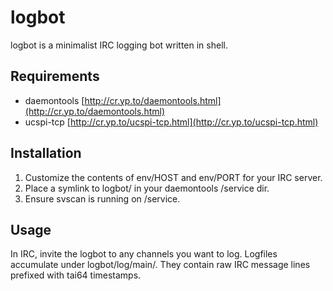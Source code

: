 # logbot #

logbot is a minimalist IRC logging bot written in shell.

## Requirements ##

* daemontools [http://cr.yp.to/daemontools.html](http://cr.yp.to/daemontools.html)
* ucspi-tcp [http://cr.yp.to/ucspi-tcp.html](http://cr.yp.to/ucspi-tcp.html)

## Installation ##

1. Customize the contents of env/HOST and env/PORT for your IRC server.
2. Place a symlink to logbot/ in your daemontools /service dir.
3. Ensure svscan is running on /service.

## Usage ##

In IRC, invite the logbot to any channels you want to log.
Logfiles accumulate under logbot/log/main/.
They contain raw IRC message lines prefixed with tai64 timestamps.

